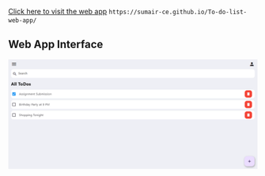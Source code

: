 
[Click here to visit the web app](https://sumair-ce.github.io/To-do-list-web-app/) 
`https://sumair-ce.github.io/To-do-list-web-app/`

## Web App Interface
![Web App Interface](https://raw.githubusercontent.com/sumair-ce/To-do-list-web-app/main/Web%20Demo%20Image.png)
